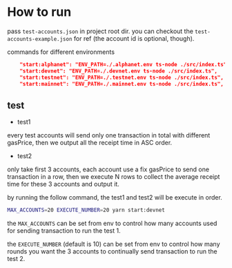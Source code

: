 # How to run

pass `test-accounts.json` in project root dir. you can checkout the `test-accounts-example.json` for ref (the account id is optional, though).

commands for different environments

```json
    "start:alphanet": "ENV_PATH=./.alphanet.env ts-node ./src/index.ts",
    "start:devnet": "ENV_PATH=./.devnet.env ts-node ./src/index.ts",
    "start:testnet": "ENV_PATH=./.testnet.env ts-node ./src/index.ts",
    "start:mainnet": "ENV_PATH=./.mainnet.env ts-node ./src/index.ts",
```

## test

- test1

every test accounts will send only one transaction in total with different gasPrice, then we output all the receipt time in ASC order.

- test2

only take first 3 accounts, each account use a fix gasPrice to send one transaction in a row, then we execute N rows to collect the average receipt time for these 3 accounts and output it.

by running the follow command, the test1 and test2 will be execute in order.

```sh
MAX_ACCOUNTS=20 EXECUTE_NUMBER=20 yarn start:devnet
```

the `MAX_ACCOUNTS` can be set from env to control how many accounts used for sending transaction to run the test 1.

the `EXECUTE_NUMBER` (default is 10) can be set from env to control how many rounds you want the 3 accounts to continually send transaction to run the test 2.

